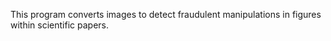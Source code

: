 This program converts images to detect fraudulent manipulations in figures within scientific papers.

